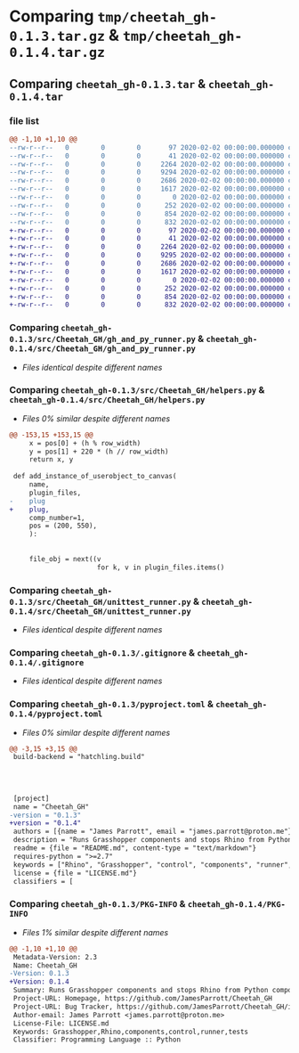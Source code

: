 # Comparing `tmp/cheetah_gh-0.1.3.tar.gz` & `tmp/cheetah_gh-0.1.4.tar.gz`

## Comparing `cheetah_gh-0.1.3.tar` & `cheetah_gh-0.1.4.tar`

### file list

```diff
@@ -1,10 +1,10 @@
--rw-r--r--   0        0        0       97 2020-02-02 00:00:00.000000 cheetah_gh-0.1.3/.gitattributes
--rw-r--r--   0        0        0       41 2020-02-02 00:00:00.000000 cheetah_gh-0.1.3/src/Cheetah_GH/__init__.py
--rw-r--r--   0        0        0     2264 2020-02-02 00:00:00.000000 cheetah_gh-0.1.3/src/Cheetah_GH/gh_and_py_runner.py
--rw-r--r--   0        0        0     9294 2020-02-02 00:00:00.000000 cheetah_gh-0.1.3/src/Cheetah_GH/helpers.py
--rw-r--r--   0        0        0     2686 2020-02-02 00:00:00.000000 cheetah_gh-0.1.3/src/Cheetah_GH/unittest_runner.py
--rw-r--r--   0        0        0     1617 2020-02-02 00:00:00.000000 cheetah_gh-0.1.3/.gitignore
--rw-r--r--   0        0        0        0 2020-02-02 00:00:00.000000 cheetah_gh-0.1.3/LICENSE.md
--rw-r--r--   0        0        0      252 2020-02-02 00:00:00.000000 cheetah_gh-0.1.3/README.md
--rw-r--r--   0        0        0      854 2020-02-02 00:00:00.000000 cheetah_gh-0.1.3/pyproject.toml
--rw-r--r--   0        0        0      832 2020-02-02 00:00:00.000000 cheetah_gh-0.1.3/PKG-INFO
+-rw-r--r--   0        0        0       97 2020-02-02 00:00:00.000000 cheetah_gh-0.1.4/.gitattributes
+-rw-r--r--   0        0        0       41 2020-02-02 00:00:00.000000 cheetah_gh-0.1.4/src/Cheetah_GH/__init__.py
+-rw-r--r--   0        0        0     2264 2020-02-02 00:00:00.000000 cheetah_gh-0.1.4/src/Cheetah_GH/gh_and_py_runner.py
+-rw-r--r--   0        0        0     9295 2020-02-02 00:00:00.000000 cheetah_gh-0.1.4/src/Cheetah_GH/helpers.py
+-rw-r--r--   0        0        0     2686 2020-02-02 00:00:00.000000 cheetah_gh-0.1.4/src/Cheetah_GH/unittest_runner.py
+-rw-r--r--   0        0        0     1617 2020-02-02 00:00:00.000000 cheetah_gh-0.1.4/.gitignore
+-rw-r--r--   0        0        0        0 2020-02-02 00:00:00.000000 cheetah_gh-0.1.4/LICENSE.md
+-rw-r--r--   0        0        0      252 2020-02-02 00:00:00.000000 cheetah_gh-0.1.4/README.md
+-rw-r--r--   0        0        0      854 2020-02-02 00:00:00.000000 cheetah_gh-0.1.4/pyproject.toml
+-rw-r--r--   0        0        0      832 2020-02-02 00:00:00.000000 cheetah_gh-0.1.4/PKG-INFO
```

### Comparing `cheetah_gh-0.1.3/src/Cheetah_GH/gh_and_py_runner.py` & `cheetah_gh-0.1.4/src/Cheetah_GH/gh_and_py_runner.py`

 * *Files identical despite different names*

### Comparing `cheetah_gh-0.1.3/src/Cheetah_GH/helpers.py` & `cheetah_gh-0.1.4/src/Cheetah_GH/helpers.py`

 * *Files 0% similar despite different names*

```diff
@@ -153,15 +153,15 @@
     x = pos[0] + (h % row_width)
     y = pos[1] + 220 * (h // row_width)
     return x, y
 
 def add_instance_of_userobject_to_canvas(
     name,
     plugin_files,
-    plug
+    plug,
     comp_number=1,
     pos = (200, 550),
     ):
     
     
     file_obj = next((v
                      for k, v in plugin_files.items()
```

### Comparing `cheetah_gh-0.1.3/src/Cheetah_GH/unittest_runner.py` & `cheetah_gh-0.1.4/src/Cheetah_GH/unittest_runner.py`

 * *Files identical despite different names*

### Comparing `cheetah_gh-0.1.3/.gitignore` & `cheetah_gh-0.1.4/.gitignore`

 * *Files identical despite different names*

### Comparing `cheetah_gh-0.1.3/pyproject.toml` & `cheetah_gh-0.1.4/pyproject.toml`

 * *Files 0% similar despite different names*

```diff
@@ -3,15 +3,15 @@
 build-backend = "hatchling.build"
 
 
 
 
 [project]
 name = "Cheetah_GH"
-version = "0.1.3"
+version = "0.1.4"
 authors = [{name = "James Parrott", email = "james.parrott@proton.me"}]
 description = "Runs Grasshopper components and stops Rhino from Python components. Optionally runs Rhino3D and Grasshopper from the command line."
 readme = {file = "README.md", content-type = "text/markdown"}
 requires-python = ">=2.7"
 keywords = ["Rhino", "Grasshopper", "control", "components", "runner", "tests"]
 license = {file = "LICENSE.md"}
 classifiers = [
```

### Comparing `cheetah_gh-0.1.3/PKG-INFO` & `cheetah_gh-0.1.4/PKG-INFO`

 * *Files 1% similar despite different names*

```diff
@@ -1,10 +1,10 @@
 Metadata-Version: 2.3
 Name: Cheetah_GH
-Version: 0.1.3
+Version: 0.1.4
 Summary: Runs Grasshopper components and stops Rhino from Python components. Optionally runs Rhino3D and Grasshopper from the command line.
 Project-URL: Homepage, https://github.com/JamesParrott/Cheetah_GH
 Project-URL: Bug Tracker, https://github.com/JamesParrott/Cheetah_GH/issues
 Author-email: James Parrott <james.parrott@proton.me>
 License-File: LICENSE.md
 Keywords: Grasshopper,Rhino,components,control,runner,tests
 Classifier: Programming Language :: Python
```

